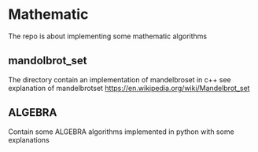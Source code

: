 # Mathematic
The repo is about implementing some mathematic algorithms

## mandolbrot_set
The directory contain an implementation of mandelbroset in c++
see explanation of mandelbrotset https://en.wikipedia.org/wiki/Mandelbrot_set
## ALGEBRA
Contain some ALGEBRA algorithms implemented in python with some
explanations

